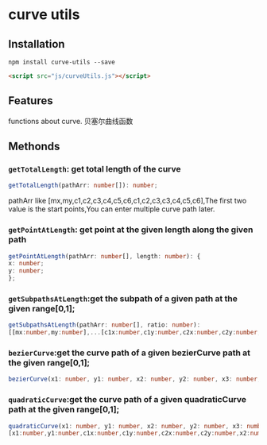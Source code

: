 # curve utils

## Installation

```shell
npm install curve-utils --save
```

```html
<script src="js/curveUtils.js"></script>
```

## Features

functions about curve.
贝塞尔曲线函数

## Methonds

### `getTotalLength`: get total length of the curve

```typescript
getTotalLength(pathArr: number[]): number;
```

pathArr like [mx,my,c1,c2,c3,c4,c5,c6,c1,c2,c3,c3,c4,c5,c6],The first two value is the start points,You can enter multiple curve path later.

### `getPointAtLength`: get point at the given length along the given path

```typescript
getPointAtLength(pathArr: number[], length: number): {
x: number;
y: number;
};
```

### `getSubpathsAtLength`:get the subpath of a given path at the given range[0,1];

```typescript
getSubpathsAtLength(pathArr: number[], ratio: number):
[[mx:number,my:number],...[c1x:number,c1y:number,c2x:number,c2y:number,x2:number,y2:number]];
```

### `bezierCurve`:get the curve path of a given bezierCurve path at the given range[0,1];

```typescript
bezierCurve(x1: number, y1: number, x2: number, y2: number, x3: number, y3: number, x4: number, y4: number, t?: number): [x1:number,y1:number,c1x:number,c1y:number,c2x:number,c2y:number,x2:number,y2:number];
```

### `quadraticCurve`:get the curve path of a given quadraticCurve path at the given range[0,1];

```typescript
quadraticCurve(x1: number, y1: number, x2: number, y2: number, x3: number, y3: number, t?: number):
[x1:number,y1:number,c1x:number,c1y:number,c2x:number,c2y:number,x2:number,y2:number];
```
